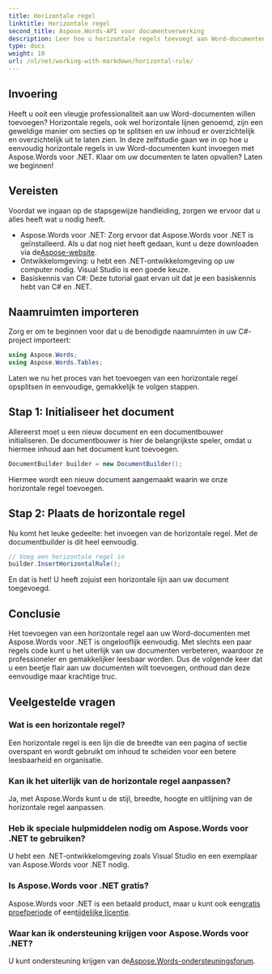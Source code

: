 ```yaml
---
title: Horizontale regel
linktitle: Horizontale regel
second_title: Aspose.Words-API voor documentverwerking
description: Leer hoe u horizontale regels toevoegt aan Word-documenten met Aspose.Words voor .NET. Volg deze gedetailleerde, stapsgewijze handleiding om de lay-out van uw document te verbeteren.
type: docs
weight: 10
url: /nl/net/working-with-markdown/horizontal-rule/
---
```

## Invoering

Heeft u ooit een vleugje professionaliteit aan uw Word-documenten willen toevoegen? Horizontale regels, ook wel horizontale lijnen genoemd, zijn een geweldige manier om secties op te splitsen en uw inhoud er overzichtelijk en overzichtelijk uit te laten zien. In deze zelfstudie gaan we in op hoe u eenvoudig horizontale regels in uw Word-documenten kunt invoegen met Aspose.Words voor .NET. Klaar om uw documenten te laten opvallen? Laten we beginnen!

## Vereisten

Voordat we ingaan op de stapsgewijze handleiding, zorgen we ervoor dat u alles heeft wat u nodig heeft.

-  Aspose.Words voor .NET: Zorg ervoor dat Aspose.Words voor .NET is geïnstalleerd. Als u dat nog niet heeft gedaan, kunt u deze downloaden via de[Aspose-website](https://releases.aspose.com/words/net/).
- Ontwikkelomgeving: u hebt een .NET-ontwikkelomgeving op uw computer nodig. Visual Studio is een goede keuze.
- Basiskennis van C#: Deze tutorial gaat ervan uit dat je een basiskennis hebt van C# en .NET.

## Naamruimten importeren

Zorg er om te beginnen voor dat u de benodigde naamruimten in uw C#-project importeert:

```csharp
using Aspose.Words;
using Aspose.Words.Tables;
```

Laten we nu het proces van het toevoegen van een horizontale regel opsplitsen in eenvoudige, gemakkelijk te volgen stappen.

## Stap 1: Initialiseer het document

Allereerst moet u een nieuw document en een documentbouwer initialiseren. De documentbouwer is hier de belangrijkste speler, omdat u hiermee inhoud aan het document kunt toevoegen.

```csharp
DocumentBuilder builder = new DocumentBuilder();
```

Hiermee wordt een nieuw document aangemaakt waarin we onze horizontale regel toevoegen.

## Stap 2: Plaats de horizontale regel

Nu komt het leuke gedeelte: het invoegen van de horizontale regel. Met de documentbuilder is dit heel eenvoudig.

```csharp
// Voeg een horizontale regel in
builder.InsertHorizontalRule();
```

En dat is het! U heeft zojuist een horizontale lijn aan uw document toegevoegd.

## Conclusie

Het toevoegen van een horizontale regel aan uw Word-documenten met Aspose.Words voor .NET is ongelooflijk eenvoudig. Met slechts een paar regels code kunt u het uiterlijk van uw documenten verbeteren, waardoor ze professioneler en gemakkelijker leesbaar worden. Dus de volgende keer dat u een beetje flair aan uw documenten wilt toevoegen, onthoud dan deze eenvoudige maar krachtige truc.

## Veelgestelde vragen

### Wat is een horizontale regel?
Een horizontale regel is een lijn die de breedte van een pagina of sectie overspant en wordt gebruikt om inhoud te scheiden voor een betere leesbaarheid en organisatie.

### Kan ik het uiterlijk van de horizontale regel aanpassen?
Ja, met Aspose.Words kunt u de stijl, breedte, hoogte en uitlijning van de horizontale regel aanpassen.

### Heb ik speciale hulpmiddelen nodig om Aspose.Words voor .NET te gebruiken?
U hebt een .NET-ontwikkelomgeving zoals Visual Studio en een exemplaar van Aspose.Words voor .NET nodig.

### Is Aspose.Words voor .NET gratis?
 Aspose.Words voor .NET is een betaald product, maar u kunt ook een[gratis proefperiode](https://releases.aspose.com/) of een[tijdelijke licentie](https://purchase.aspose.com/temporary-license/).

### Waar kan ik ondersteuning krijgen voor Aspose.Words voor .NET?
 U kunt ondersteuning krijgen van de[Aspose.Words-ondersteuningsforum](https://forum.aspose.com/c/words/8).